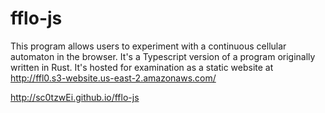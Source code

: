 # fflo-js

This program allows users to experiment with a continuous cellular automaton in the browser. It's a Typescript version of a program originally written in Rust. It's hosted for examination as a static website at http://ffl0.s3-website.us-east-2.amazonaws.com/

http://sc0tzwEi.github.io/fflo-js
